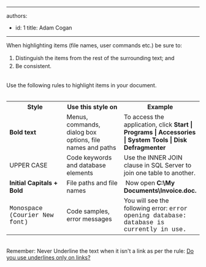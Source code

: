 

---
authors:
  - id: 1
    title: Adam Cogan
---




<span class='intro'> When highlighting items (file names, user commands etc.) be sure to&#58;<br> </span>

<div><ol><li><span style="line-height&#58;1.5em;">​</span><span style="line-height&#58;1.5em;">Distinguish the items from the rest of the surrounding text; and</span><br></li><li><span style="line-height&#58;1.5em;">Be consistent.</span><br></li></ol></div><div><br></div><div>Use the following rules to highlight items in your document.</div><div><br></div><div><table cellspacing="0" width="100%" class=" ssw15-rteTable-default"><tbody><tr class="ssw15-rteTableHeaderRow-default"><th class="ssw15-rteTableHeaderEvenCol-default" rowspan="1" colspan="1" style="width&#58;33.3333%;">​​Style​</th><th class="ssw15-rteTableHeaderOddCol-default" rowspan="1" colspan="1" style="width&#58;33.3333%;">​Use this style on​</th><th class="ssw15-rteTableHeaderEvenCol-default" rowspan="1" colspan="1" style="width&#58;33.3333%;">​​Example</th></tr><tr class="ssw15-rteTableOddRow-default"><td class="ssw15-rteTableEvenCol-default">​<strong>Bold text</strong></td><td class="ssw15-rteTableOddCol-default">​​Menus, commands, dialog box options, file names and paths​</td><td class="ssw15-rteTableEvenCol-default">​To access the application, click <strong>Start | Programs | Accessories | System Tools | Disk Defragmenter</strong></td></tr><tr class="ssw15-rteTableEvenRow-default"><td class="ssw15-rteTableEvenCol-default">​UPPER CASE</td><td class="ssw15-rteTableOddCol-default">​Code keywords and database elements​</td><td class="ssw15-rteTableEvenCol-default">​​Use the INNER JOIN clause in SQL Server to join one table to another.​</td></tr><tr class="ssw15-rteTableOddRow-default"><td class="ssw15-rteTableEvenCol-default">​<strong>Initial Capitals + Bold</strong></td><td class="ssw15-rteTableOddCol-default">​File paths and file names​</td><td class="ssw15-rteTableEvenCol-default">​ Now open <strong>C&#58;\My Documents\Invoice.doc.</strong></td></tr><tr class="ssw15-rteTableEvenRow-default"><td class="ssw15-rteTableEvenCol-default">​<span style="font-family&#58;courier;">Monospace (Courier New font)</span></td><td class="ssw15-rteTableOddCol-default">​Code samples, error messages​</td><td class="ssw15-rteTableEvenCol-default">​You will see the following error&#58; <span style="font-family&#58;courier;">error opening database&#58; database is currently in use.</span></td></tr></tbody></table><br></div><div>Remember&#58; Never Underline the text when it isn't a link as per the rule&#58;&#160;<a href="http&#58;//www.ssw.com.au/ssw/standards/rules/RulesToBetterWebsitesNavigation.aspx#DontUseUnderlines">Do you use underlines only on links?​</a><br></div>


